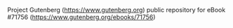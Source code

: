 Project Gutenberg (https://www.gutenberg.org) public repository
for eBook #71756 (https://www.gutenberg.org/ebooks/71756)
